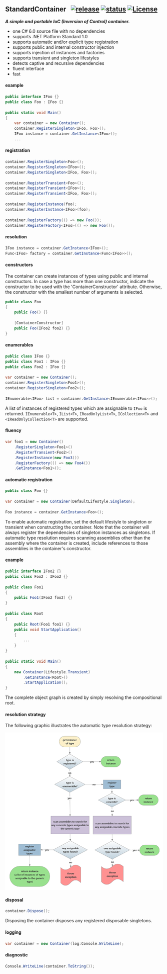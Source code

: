 
## StandardContainer&nbsp;&nbsp; [![release](https://img.shields.io/github/release/dshe/StandardContainer.svg)](https://github.com/dshe/StandardContainer/releases) [![status](https://ci.appveyor.com/api/projects/status/uuft89jhlm0xw22q/branch/master?svg=true)](https://ci.appveyor.com/project/dshe/standardcontainer/branch/master) [![License](https://img.shields.io/badge/license-Apache%202.0-7755BB.svg)](https://opensource.org/licenses/Apache-2.0)

***A simple and portable IoC (Inversion of Control) container.***
- one C# 6.0 source file with no dependencies
- supports .NET Platform Standard 1.0
- supports automatic and/or explicit type registration
- supports public and internal constructor injection
- supports injection of instances and factories
- supports transient and singleton lifestyles
- detects captive and recursive dependencies
- fluent interface
- fast

#### example
```csharp
public interface IFoo {}
public class Foo : IFoo {}

public static void Main()
{
    var container = new Container();
    container.RegisterSingleton<IFoo, Foo>();
    IFoo instance = container.GetInstance<IFoo>();
    ...
```
#### registration
```csharp
container.RegisterSingleton<Foo>();
container.RegisterSingleton<IFoo>();
container.RegisterSingleton<IFoo, Foo>();

container.RegisterTransient<Foo>();
container.RegisterTransient<IFoo>();
container.RegisterTransient<IFoo, Foo>();

container.RegisterInstance(foo);
container.RegisterInstance<IFoo>(foo);

container.RegisterFactory(() => new Foo());
container.RegisterFactory<IFoo>(() => new Foo());
```
#### resolution
```csharp
IFoo instance = container.GetInstance<IFoo>();
Func<IFoo> factory = container.GetInstance<Func<IFoo>>();
```
#### constructors
The container can create instances of types using public and internal constructors. In case a type has more than one constructor, indicate the constructor to be used with the 'ContainerConstructor' attribute. Otherwise, the constructor with the smallest number of arguments is selected.
```csharp
public class Foo
{
    public Foo() {}

    [ContainerConstructor]    
    public Foo(IFoo2 foo2) {}
}
```
#### enumerables
```csharp
public class IFoo {}
public class Foo1 : IFoo {}
public class Foo2 : IFoo {}

var container = new Container();
container.RegisterSingleton<Foo1>();
container.RegisterSingleton<Foo2>();

IEnumerable<IFoo> list = container.GetInstance<IEnumerable<IFoo>>();
```
A list of instances of registered types which are assignable to `IFoo` is returned. `IEnumerable<T>`, `IList<T>`, `IReadOnlyList<T>`, `ICollection<T>` and `<IReadOnlyCollection<T>` are supported.
#### fluency
```csharp
var foo1 = new Container()
    .RegisterSingleton<Foo1>()
    .RegisterTransient<Foo2>()
    .RegisterInstance(new Foo3())
    .RegisterFactory(() => new Foo4())
    .GetInstance<Foo1>();
```
#### automatic registration
```csharp
public class Foo {}

var container = new Container(DefaultLifestyle.Singleton);

Foo instance = container.GetInstance<Foo>();
```
To enable automatic registration, set the default lifestyle to singleton or transient when constructing the container. Note that the container will always register the dependencies of singleton instances as singletons. If automatic type resolution requires scanning assemblies other than the assembly where the container is created, include references to those assemblies in the container's constructor.

#### example
```csharp
public interface IFoo2 {}
public class Foo2 : IFoo2 {}

public class Foo1
{
    public Foo1(IFoo2 foo2) {}
}

public class Root
{
    public Root(Foo1 foo1) {}
    public void StartApplication() 
    {
        ...
    }
}

public static void Main()
{
    new Container(Lifestyle.Transient)
        .GetInstance<Root>()
        .StartApplication();
}
```
The complete object graph is created by simply resolving the compositional root. 

#### resolution strategy
The following graphic illustrates the automatic type resolution strategy:

![Image of Resolution Strategy](https://github.com/dshe/InternalContainer/blob/master/TypeResolutionFlowChart2.png)


#### disposal
```csharp
container.Dispose();
```
Disposing the container disposes any registered disposable singletons.
#### logging
```csharp
var container = new Container(log:Console.WriteLine);
```
#### diagnostic
```csharp
Console.WriteLine(container.ToString());
```
